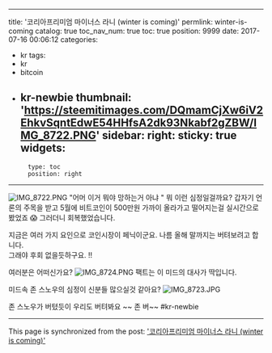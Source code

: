 
---
title: '코리아프리미엄 마이너스 라니 (winter is coming)'
permlink: winter-is-coming
catalog: true
toc_nav_num: true
toc: true
position: 9999
date: 2017-07-16 00:06:12
categories:
- kr
tags:
- kr
- bitcoin
- kr-newbie
thumbnail: 'https://steemitimages.com/DQmamCjXw6iV2EhkvSqntEdwE54HHfsA2dk93Nkabf2gZBW/IMG_8722.PNG'
sidebar:
    right:
        sticky: true
widgets:
    -
        type: toc
        position: right
---


![IMG_8722.PNG](https://steemitimages.com/DQmamCjXw6iV2EhkvSqntEdwE54HHfsA2dk93Nkabf2gZBW/IMG_8722.PNG)
"어머 이거 뭐야 망하는거 아냐 "
뭐 이런 심정일걸까요? 
갑자기 언론의 주목을 받고 5월에 비트코인이 500만원 가까이  올라가고 떨어지는걸 실시간으로 봤었죠 😱
그러더니 회복했었습니다. 

지금은 여러 가지 요인으로 코인시장이 페닉이군요. 
나름 올해 말까지는 버텨보려고 합니다.  
그래야 후회 없을듯하구요. !! 

여러분은 어떠신가요? 
![IMG_8724.PNG](https://steemitimages.com/DQmVB7sYTkzwTNf65D6eJQFr5EHqFnrubJy6QmLfELc3XFx/IMG_8724.PNG)
팩트는 이 미드의 대사가 딱입니다.  

미드속 존 스노우의 심정이 신분들 많으실것 같아요?
![IMG_8723.JPG](https://steemitimages.com/DQmPoYJQ1U7prRvzuFfcFmaGZYDmfu1TXgAb8DRgvXLj1GD/IMG_8723.JPG)

존 스노우가 버텼듯이 우리도 버텨봐요 ~~ 존 버~~
#kr-newbie

- - -

This page is synchronized from the post: ['코리아프리미엄 마이너스 라니 (winter is coming)'](https://steemit.com/@kingbit/winter-is-coming)
